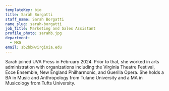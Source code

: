 ```yaml
---
templateKey: bio
title: Sarah Borgatti
staff_name: Sarah Borgatti
name_slug: sarah-borgatti
job_title: Marketing and Sales Assistant
profile_photo: sarahb.jpg
department:
  - MKG
email: sb2bb@virginia.edu
---
```

Sarah joined UVA Press in February 2024. Prior to that, she worked in arts administration with organizations including the Virginia Theatre Festival, Ecce Ensemble, New England Philharmonic, and Guerilla Opera. She holds a BA in Music and Anthropology from Tulane University and a MA in Musicology from Tufts University.